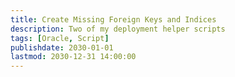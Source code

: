 ```yaml
---
title: Create Missing Foreign Keys and Indices
description: Two of my deployment helper scripts
tags: [Oracle, Script]
publishdate: 2030-01-01
lastmod: 2030-12-31 14:00:00
---
```


